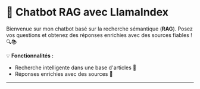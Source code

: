 # 🤖 Chatbot RAG avec LlamaIndex

Bienvenue sur mon chatbot basé sur la recherche sémantique (**RAG**). Posez vos questions et obtenez des réponses enrichies avec des sources fiables ! 🔍📚

💡 **Fonctionnalités :**
- Recherche intelligente dans une base d'articles 📄
- Réponses enrichies avec des sources 🔗


---

